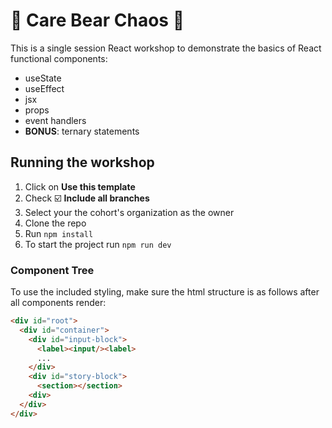 # 🧸 Care Bear Chaos 🤼

This is a single session React workshop to demonstrate the basics of React functional components:
- useState
- useEffect
- jsx
- props
- event handlers
- **BONUS**: ternary statements

## Running the workshop

1. Click on **Use this template**
2. Check ☑️ **Include all branches**
3. Select your the cohort's organization as the owner
4. Clone the repo
5. Run `npm install`
6. To start the project run `npm run dev`

### Component Tree

To use the included styling, make sure the html structure is as follows after all components render:

```html
<div id="root">
  <div id="container">
    <div id="input-block">
      <label><input/><label>
      ...
    </div>
    <div id="story-block">
      <section></section>
    <div>
  </div>
</div>
```